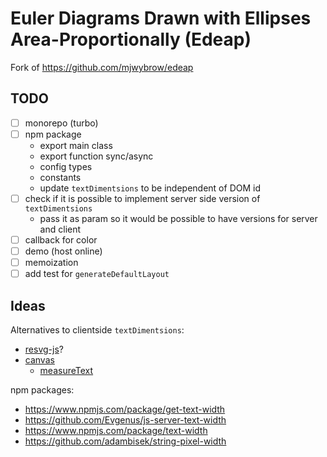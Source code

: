 # Euler Diagrams Drawn with Ellipses Area-Proportionally (Edeap)

Fork of https://github.com/mjwybrow/edeap

## TODO

- [ ] monorepo (turbo)
- [ ] npm package
  - export main class
  - export function sync/async
  - config types
  - constants
  - update `textDimentsions` to be independent of DOM id
- [ ] check if it is possible to implement server side version of `textDimentsions`
  - pass it as param so it would be possible to have versions for server and client
- [ ] callback for color
- [ ] demo (host online)
- [ ] memoization
- [ ] add test for `generateDefaultLayout`

## Ideas

Alternatives to clientside `textDimentsions`:

- [resvg-js](https://github.com/yisibl/resvg-js)?
- [canvas](https://github.com/Brooooooklyn/canvas)
  - [measureText](https://developer.mozilla.org/en-US/docs/Web/API/CanvasRenderingContext2D/measureText)

npm packages:

- https://www.npmjs.com/package/get-text-width
- https://github.com/Evgenus/js-server-text-width
- https://www.npmjs.com/package/text-width
- https://github.com/adambisek/string-pixel-width
